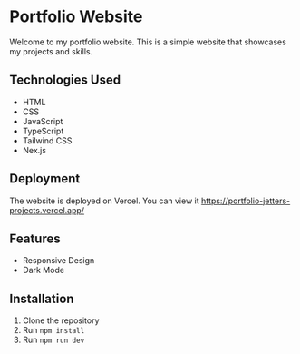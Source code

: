 # Portfolio  Website

Welcome to my portfolio website. This is a simple website that showcases my projects and skills.

## Technologies Used
- HTML
- CSS
- JavaScript
- TypeScript
- Tailwind CSS
- Nex.js

## Deployment
The website is deployed on Vercel. You can view it https://portfolio-jetters-projects.vercel.app/

## Features
- Responsive Design
- Dark Mode

## Installation
1. Clone the repository
2. Run `npm install`
3. Run `npm run dev`



